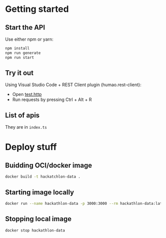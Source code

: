 # Getting started

## Start the API

Use either npm or yarn:

```bash
npm install
npm run generate
npm run start
```

## Try it out

Using Visual Studio Code + REST Client plugin (humao.rest-client):

* Open [test.http](resources/http/test.http)
* Run requests by pressing Ctrl + Alt + R

## List of apis

They are in `index.ts`

# Deploy stuff

## Buidding OCI/docker image

```bash
docker build -t hackatchlon-data .
```

## Starting image locally
```bash
docker run --name hackathlon-data -p 3000:3000 --rm hackathlon-data:latest
```

## Stopping local image
```bash
docker stop hackathlon-data
```
